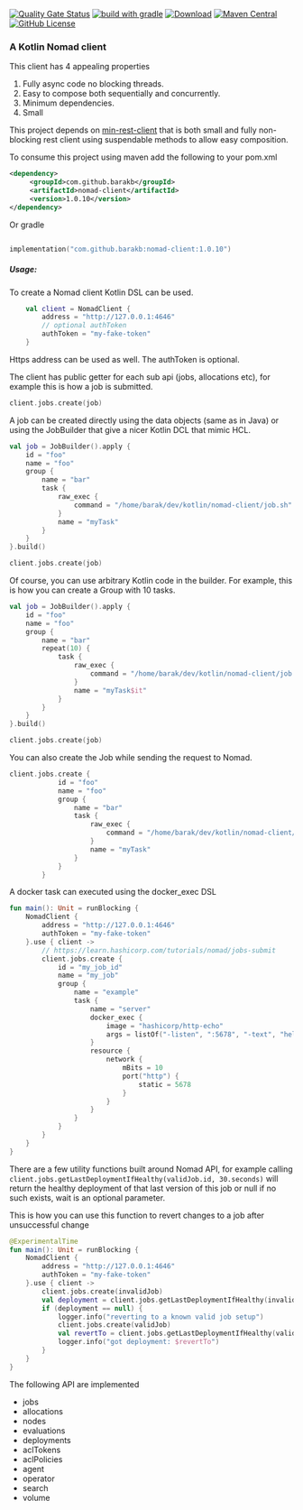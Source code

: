 [![Quality Gate Status](https://sonarcloud.io/api/project_badges/measure?project=barakb_nomad-client&metric=alert_status)](https://sonarcloud.io/dashboard?id=barakb_nomad-client)
[![build with gradle](https://github.com/barakb/nomad-client/actions/workflows/build.yml/badge.svg)](https://github.com/barakb/nomad-client/actions/workflows/build.yml)
[![Download](https://api.bintray.com/packages/barakb/maven/nomad-client/images/download.svg)](https://bintray.com/barakb/maven/nomad-client/_latestVersion)
[![Maven Central](https://img.shields.io/maven-central/v/com.github.barakb/nomad-client.svg?label=Maven%20Central)](https://search.maven.org/search?q=g:%22com.github.barakb%22%20AND%20a:%22nomad-client%22)
[![GitHub License](https://img.shields.io/badge/license-Apache%20License%202.0-blue.svg?style=flat)](https://www.apache.org/licenses/LICENSE-2.0)
### A Kotlin Nomad client

This client has 4 appealing properties 

1. Fully async code no blocking threads.
2. Easy to compose both sequentially and concurrently.
3. Minimum dependencies.
4. Small

This project depends on [min-rest-client](https://github.com/barakb/mini-rest-client) that is both small and fully non-blocking rest client using suspendable methods to allow easy composition. 
     
To consume this project using maven add the following to your pom.xml

````Xml
<dependency>
     <groupId>com.github.barakb</groupId>
     <artifactId>nomad-client</artifactId>
     <version>1.0.10</version>
</dependency>
````

Or gradle

````kotlin

implementation("com.github.barakb:nomad-client:1.0.10")
````


##### Usage:
To create a Nomad client Kotlin DSL can be used.
```Kotlin
    val client = NomadClient {
        address = "http://127.0.0.1:4646"
        // optional authToken
        authToken = "my-fake-token" 
    }
```   
Https address can be used as well.
The authToken is optional.

The client has public getter for each sub api (jobs, allocations etc), for example this is how a job is submitted.

```Kotlin
client.jobs.create(job)
```   
 
A job can be created directly using the data objects (same as in Java) 
or using the JobBuilder that give a nicer Kotlin DCL that mimic HCL. 

````Kotlin
val job = JobBuilder().apply {
    id = "foo"
    name = "foo"
    group {
        name = "bar"
        task {
            raw_exec {
                command = "/home/barak/dev/kotlin/nomad-client/job.sh"
            }
            name = "myTask"
        }
    }
}.build()

client.jobs.create(job)

````

Of course, you can use arbitrary Kotlin code in the builder. 
For example, this is how you can create a Group with 10 tasks.

````Kotlin
val job = JobBuilder().apply {
    id = "foo"
    name = "foo"
    group {
        name = "bar"
        repeat(10) {
            task {
                raw_exec {
                    command = "/home/barak/dev/kotlin/nomad-client/job.sh"
                }
                name = "myTask$it"
            }
        }
    }
}.build()

client.jobs.create(job)

````

You can also create the Job while sending the request to Nomad.

```Kotlin
client.jobs.create {
            id = "foo"
            name = "foo"
            group {
                name = "bar"
                task {
                    raw_exec {
                        command = "/home/barak/dev/kotlin/nomad-client/job.sh"
                    }
                    name = "myTask"
                }
            }
        }
```
A docker task can executed using the docker_exec DSL

````Kotlin
fun main(): Unit = runBlocking {
    NomadClient {
        address = "http://127.0.0.1:4646"
        authToken = "my-fake-token"
    }.use { client ->
        // https://learn.hashicorp.com/tutorials/nomad/jobs-submit
        client.jobs.create {
            id = "my_job_id"
            name = "my_job"
            group {
                name = "example"
                task {
                    name = "server"
                    docker_exec {
                        image = "hashicorp/http-echo"
                        args = listOf("-listen", ":5678", "-text", "hello world")
                    }
                    resource {
                        network {
                            mBits = 10
                            port("http") {
                                static = 5678
                            }
                        }
                    }
                }
            }
        }
    }
}

````

There are a few utility functions built around Nomad API, for example calling `client.jobs.getLastDeploymentIfHealthy(validJob.id, 30.seconds)`
will return the healthy deployment of that last version of this job or null if no such exists, wait is an optional parameter.

This is how you can use this function to revert changes to a job after unsuccessful change

````Kotlin
@ExperimentalTime
fun main(): Unit = runBlocking {
    NomadClient {
        address = "http://127.0.0.1:4646"
        authToken = "my-fake-token"
    }.use { client ->
        client.jobs.create(invalidJob)
        val deployment = client.jobs.getLastDeploymentIfHealthy(invalidJob.id, 30.seconds)
        if (deployment == null) {
            logger.info("reverting to a known valid job setup")
            client.jobs.create(validJob)
            val revertTo = client.jobs.getLastDeploymentIfHealthy(validJob.id, 30.seconds)
            logger.info("got deployment: $revertTo")
        }
    }
}
````


The following API are implemented
- jobs
- allocations
- nodes
- evaluations
- deployments
- aclTokens
- aclPolicies
- agent
- operator
- search
- volume

